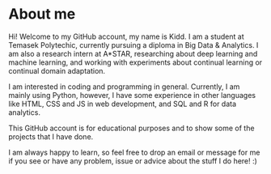# About me

Hi! Welcome to my GitHub account, my name is Kidd. I am a student at Temasek Polytechic, currently pursuing a diploma in Big Data & Analytics. I am also a research intern at A*STAR, researching about deep learning and machine learning, and working with experiments about continual learning or continual domain adaptation.

I am interested in coding and programming in general. Currently, I am mainly using Python, however, I have some experience in other languages like HTML, CSS and JS in web development, and SQL and R for data analytics.

This GitHub account is for educational purposes and to show some of the projects that I have done. 

I am always happy to learn, so feel free to drop an email or message for me if you see or have any problem, issue or advice about the stuff I do here! :)
